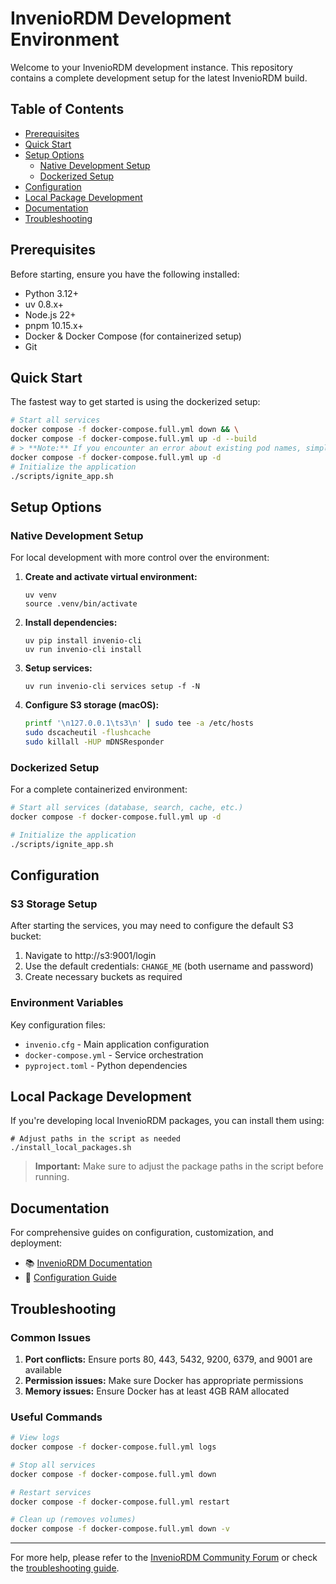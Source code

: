 # InvenioRDM Development Environment

Welcome to your InvenioRDM development instance. This repository contains a complete development setup for the latest InvenioRDM build.

## Table of Contents

- [Prerequisites](#prerequisites)
- [Quick Start](#quick-start)
- [Setup Options](#setup-options)
  - [Native Development Setup](#native-development-setup)
  - [Dockerized Setup](#dockerized-setup)
- [Configuration](#configuration)
- [Local Package Development](#local-package-development)
- [Documentation](#documentation)
- [Troubleshooting](#troubleshooting)

## Prerequisites

Before starting, ensure you have the following installed:

- Python 3.12+
- uv 0.8.x+
- Node.js 22+
- pnpm 10.15.x+
- Docker & Docker Compose (for containerized setup)
- Git

## Quick Start

The fastest way to get started is using the dockerized setup:

```bash
# Start all services
docker compose -f docker-compose.full.yml down && \
docker compose -f docker-compose.full.yml up -d --build
# > **Note:** If you encounter an error about existing pod names, simply rerun the commands.
docker compose -f docker-compose.full.yml up -d
# Initialize the application
./scripts/ignite_app.sh
```

## Setup Options

### Native Development Setup

For local development with more control over the environment:

1. **Create and activate virtual environment:**
   ```console
   uv venv
   source .venv/bin/activate
   ```

2. **Install dependencies:**
   ```console
   uv pip install invenio-cli
   uv run invenio-cli install
   ```

3. **Setup services:**
   ```console
   uv run invenio-cli services setup -f -N
   ```

4. **Configure S3 storage (macOS):**
   ```bash
   printf '\n127.0.0.1\ts3\n' | sudo tee -a /etc/hosts
   sudo dscacheutil -flushcache
   sudo killall -HUP mDNSResponder
   ```

### Dockerized Setup

For a complete containerized environment:

```bash
# Start all services (database, search, cache, etc.)
docker compose -f docker-compose.full.yml up -d

# Initialize the application
./scripts/ignite_app.sh
```

## Configuration

### S3 Storage Setup

After starting the services, you may need to configure the default S3 bucket:

1. Navigate to http://s3:9001/login
2. Use the default credentials: `CHANGE_ME` (both username and password)
3. Create necessary buckets as required

### Environment Variables

Key configuration files:
- `invenio.cfg` - Main application configuration
- `docker-compose.yml` - Service orchestration
- `pyproject.toml` - Python dependencies

## Local Package Development

If you're developing local InvenioRDM packages, you can install them using:

```console
# Adjust paths in the script as needed
./install_local_packages.sh
```

> **Important:** Make sure to adjust the package paths in the script before running.

## Documentation

For comprehensive guides on configuration, customization, and deployment:

- 📚 [InvenioRDM Documentation](https://inveniordm.docs.cern.ch/)
- 🔧 [Configuration Guide](https://inveniordm.docs.cern.ch/install/)

## Troubleshooting

### Common Issues

1. **Port conflicts:** Ensure ports 80, 443, 5432, 9200, 6379, and 9001 are available
2. **Permission issues:** Make sure Docker has appropriate permissions
3. **Memory issues:** Ensure Docker has at least 4GB RAM allocated

### Useful Commands

```bash
# View logs
docker compose -f docker-compose.full.yml logs

# Stop all services
docker compose -f docker-compose.full.yml down

# Restart services
docker compose -f docker-compose.full.yml restart

# Clean up (removes volumes)
docker compose -f docker-compose.full.yml down -v
```

---

For more help, please refer to the [InvenioRDM Community Forum](https://github.com/inveniosoftware/invenio-app-rdm/discussions) or check the [troubleshooting guide](https://inveniordm.docs.cern.ch/install/troubleshooting/).